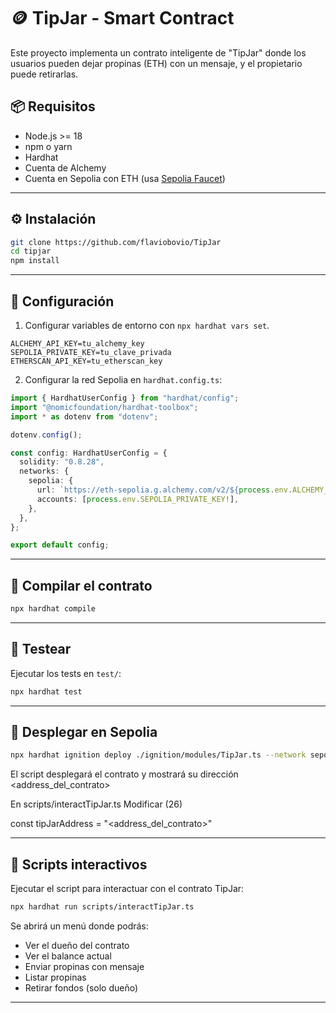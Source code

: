 # 🪙 TipJar - Smart Contract

Este proyecto implementa un contrato inteligente de "TipJar" donde los usuarios pueden dejar propinas (ETH) con un mensaje, y el propietario puede retirarlas.

## 📦 Requisitos

- Node.js >= 18
- npm o yarn
- Hardhat
- Cuenta de Alchemy
- Cuenta en Sepolia con ETH (usa [Sepolia Faucet](https://sepoliafaucet.com/))

---

## ⚙️ Instalación

```bash
git clone https://github.com/flaviobovio/TipJar
cd tipjar
npm install
```

---

## 🔧 Configuración

1. Configurar variables de entorno con `npx hardhat vars set`.

```
ALCHEMY_API_KEY=tu_alchemy_key
SEPOLIA_PRIVATE_KEY=tu_clave_privada
ETHERSCAN_API_KEY=tu_etherscan_key
```

2. Configurar la red Sepolia en `hardhat.config.ts`:

```ts
import { HardhatUserConfig } from "hardhat/config";
import "@nomicfoundation/hardhat-toolbox";
import * as dotenv from "dotenv";

dotenv.config();

const config: HardhatUserConfig = {
  solidity: "0.8.28",
  networks: {
    sepolia: {
      url: `https://eth-sepolia.g.alchemy.com/v2/${process.env.ALCHEMY_API_KEY}`,
      accounts: [process.env.SEPOLIA_PRIVATE_KEY!],
    },
  },
};

export default config;
```

---

## 🔨 Compilar el contrato

```bash
npx hardhat compile
```

---

## 🧪 Testear

Ejecutar los tests en `test/`:

```bash
npx hardhat test
```

---

## 🚀 Desplegar en Sepolia

```bash
npx hardhat ignition deploy ./ignition/modules/TipJar.ts --network sepolia
```

El script desplegará el contrato y mostrará su dirección <address_del_contrato>

En scripts/interactTipJar.ts
Modificar (26)

const tipJarAddress = "<address_del_contrato>"

---

## 🧾 Scripts interactivos

Ejecutar el script para interactuar con el contrato TipJar:

```bash
npx hardhat run scripts/interactTipJar.ts
```

Se abrirá un menú donde podrás:

- Ver el dueño del contrato
- Ver el balance actual
- Enviar propinas con mensaje
- Listar propinas
- Retirar fondos (solo dueño)

---



